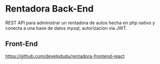 # Rentadora Back-End
REST API para administrar un rentadora de autos hecha en php nativo y conecta a una base de datos mysql, autorizacion via JWT.

## Front-End
https://github.com/develpdudu/rentadora-frontend-react